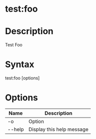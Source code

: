 # test:foo

# Description

Test Foo

# Syntax

test:foo [options]

# Options

| Name | Description |
|------|-------------|
| -o | Option |
| --help | Display this help message |


